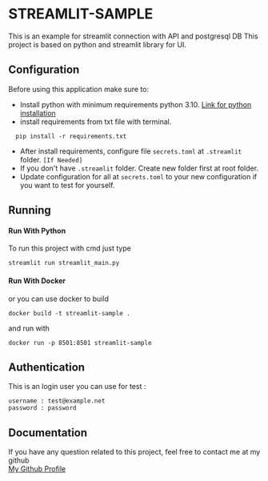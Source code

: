 # STREAMLIT-SAMPLE
This is an example for streamlit connection with API and postgresql DB
This project is based on python and streamlit library for UI.

## Configuration
Before using this application make sure to:
- Install python with minimum requirements python 3.10.
[Link for python installation](https://www.python.org)
- install requirements from txt file with terminal.
```
  pip install -r requirements.txt
```
- After install requirements, configure file `secrets.toml` at `.streamlit` folder. `[If Needed]`
- If you don't have `.streamlit` folder. Create new folder first at root folder.
- Update configuration for all at `secrets.toml` to your new configuration if you want to test for yourself. 

## Running
#### Run With Python
To run this project with cmd just type
```
streamlit run streamlit_main.py
```
#### Run With Docker
or you can use docker to build 
```
docker build -t streamlit-sample .
```
and run with
```
docker run -p 8501:8501 streamlit-sample
```

## Authentication
This is an login user you can use for test :
```
username : test@example.net
password : password
```

## Documentation
If you have any question related to this project, feel free to contact me at my github <br/>
[My Github Profile](https://github.com/ryanisml)
